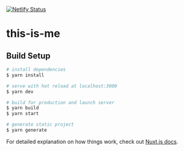 [![Netlify Status](https://api.netlify.com/api/v1/badges/c7990a55-cee2-450e-b51e-5d752c10ddf2/deploy-status)](https://app.netlify.com/sites/amilcarrey/deploys)
# this-is-me

## Build Setup

```bash
# install dependencies
$ yarn install

# serve with hot reload at localhost:3000
$ yarn dev

# build for production and launch server
$ yarn build
$ yarn start

# generate static project
$ yarn generate
```

For detailed explanation on how things work, check out [Nuxt.js docs](https://nuxtjs.org).
